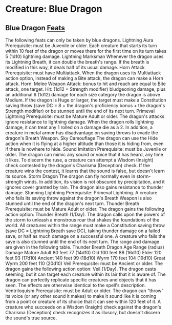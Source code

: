 # Creature: Blue Dragon

## Blue Dragon [Feats](DraconicFeats.md)
The following feats can only be taken by blue dragons.
Lightning Aura
Prerequisite: must be Juvenile or older.
Each creature that starts its turn within 10 feet of the
dragon or moves there for the first time on its turn takes 5
(1d10) lightning damage.
Lightning Marksman
Whenever the dragon uses its Lightning Breath, it can double
the breath's range. If the breath is modified in this way, it
deals half of its usual damage.
Horn Attack
Prerequisite: must have Multiattack.
When the dragon uses its Multiattack action option,
instead of making a Bite attack, the dragon can make a Horn
attack.
Horn. Melee Weapon Attack: bonus to hit and reach are
equal to Bite attack, one target. Hit: (1d12 + Strength
modifier) bludgeoning damage, plus an additional 6 (1d12)
damage for each size category the dragon is above Medium.
If the dragon is Huge or larger, the target must make a
Constitution saving throw (save DC = 8 + the dragon's
proficiency bonus + the dragon's Strength modifier) or be
stunned until the end of its next turn.
Primeval Lightning
Prerequisite: must be Mature Adult or older.
The dragon's attacks ignore resistance to lightning
damage. When the dragon rolls lightning damage, it can treat
any 1 rolled on a damage die as a 2. In addition, a creature in
metal armor has disadvantage on saving throws to evade the
dragon's Breath Weapon.
Sky Camouflage
The dragon can use the Hide action when it is flying at a
higher altitude than those it is hiding from, even if there is
nowhere to hide.
Sound Imitation
Prerequisite: must be Juvenile or older.
The dragon can mimic any sound or voice that it has heard,
any time it likes. To discern the ruse, a creature can attempt a
Wisdom (Insight) check contested by the dragon's Charisma
(Deception) check. If the creature wins the contest, it learns
that the sound is false, but doesn't learn its source.
Storm Dragon
The dragon can fly normally even in storm-strength winds. In
addition, its vision is not obscured by precipitation, and it
ignores cover granted by rain. The dragon also gains
resistance to thunder damage.
Stunning Lightning
Prerequisite: Primeval Lightning.
A creature who fails its saving throw against the dragon's
Breath Weapon is also stunned until the end of the dragon's
next turn.
Thunder Breath
Prerequisite: must be Mature Adult or older.
The dragon gains the following action option:
Thunder Breath (1/Day). The dragon calls upon the
powers of the storm to unleash a monstrous roar that shakes
the foundations of the world. All creatures within the range
must make a Constitution saving throw (save DC = Lightning
Breath save DC), taking thunder damage on a failed save, or
half as much damage on a successful one. A creature who
fails the save is also stunned until the end of its next turn.
The range and damage are given in the following table.
Thunder Breath
Dragon Age Range (radius) Damage
Mature Adult 80 feet 77 (14d10)
Old 100 feet 88 (16d10)
Elder 120 feet 93 (17d10)
Ancient 140 feet 99 (18d10)
Wyrm 170 feet 104 (19d10)
Great Wyrm 200 feet 110 (20d10)
Veil
Prerequisite: must be Ancient or older.
The dragon gains the following action option:
Veil (1/Day). The dragon casts seeming, but it can target
each creature within its lair that it is aware of. The dragon
can perfectly replicate specific creatures and objects that it
has seen. The effects are otherwise identical to the spell's
description.
Ventriloquism
Prerequisite: must be Adult or older.
The dragon can “throw” its voice (or any other sound it
makes) to make it sound like it is coming from a point or
creature of its choice that it can see within 120 feet of it. A
creature who succeeds on a Wisdom (Insight) check against
the dragon's Charisma (Deception) check recognizes it as
illusory, but doesn't discern the sound's true source.